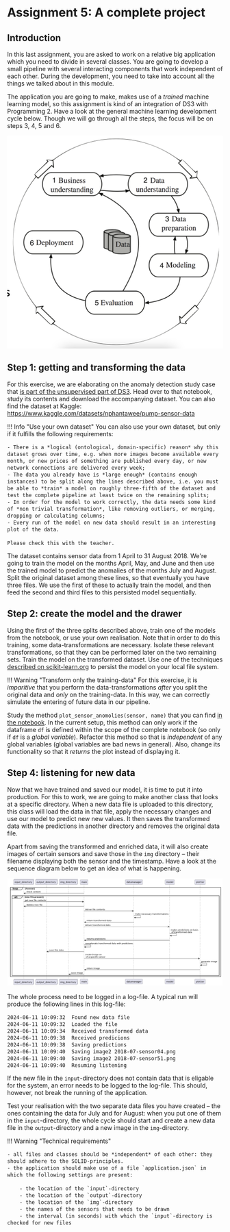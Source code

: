 # Assignment 5: A complete project

## Introduction

In this last assignment, you are asked to work on a relative big application which you need to divide in several classes. You are going to develop a small pipeline with several interacting components that work independent of each other. During the development, you need to take into account all the things we talked about in this module.

The application you are going to make, makes use of a *trained* machine learning model, so this assignment is kind of an integration of DS3 with Programming 2. Have a look at the general machine learning development cycle below. Though we will go through all the steps, the focus will be on steps 3, 4, 5 and 6.

![The general development cycle of a ML project](imgs/development-cycle.png)

## Step 1: getting and transforming the data

For this exercise, we are elaborating on the anomaly detection study case that [is part of the unsupervised part of DS3](https://github.com/fenna/BFVM23DATASCNC5/blob/main/Study_Cases/Study_Case_Anomaly_Detection.ipynb). Head over to that notebook, study its contents and download the accompanying dataset. You can also find the dataset at Kaggle: https://www.kaggle.com/datasets/nphantawee/pump-sensor-data

!!! Info "Use your own dataset"
    You can also use your own dataset, but only if it fulfills the following requirements:

    - There is a *logical (ontological, domain-specific) reason* why this dataset grows over time, e.g. when more images become available every month, or new prices of something are published every day, or new network connections are delivered every week;
    - The data you already have is *large enough* (contains enough instances) to be split along the lines described above, i.e. you must be able to *train* a model on roughly three-fifth of the dataset and test the complete pipeline at least twice on the remaining splits;
    - In order for the model to work correctly, the data needs some kind of *non trivial transformation*, like removing outliers, or merging, dropping or calculating columns;
    - Every run of the model on new data should result in an interesting plot of the data.

    Please check this with the teacher.


The dataset contains sensor data from 1 April to 31 August 2018. We're going to train the model on the months April, May, and June and then use the trained model to predict the anomalies of the months July and August. Split the original dataset among these lines, so that eventually you have three files. We use the first of these to actually train the model, and then feed the second and third files to this persisted model sequentially.

## Step 2: create the model and the drawer

Using the first of the three splits described above, train one of the models from the notebook, or use your own realisation. Note that in order to do this training, some data-transformations are necessary. Isolate these relevant transformations, so that they can be performed later on the two remaining sets. Train the model on the transformed dataset. Use one of the techniques [described on scikit-learn.org](https://scikit-learn.org/stable/model_persistence.html) to persist the model on your local file system. 

!!! Warning "Transform only the training-data"
    For this exercise, it is *imparitive* that you perform the data-transformations *after* you split the original data and *only* on the training-data. In this way, we can correctly simulate the entering of future data in our pipeline.

Study the method `plot_sensor_anomolies(sensor, name)` that you can find [in the notebook](https://github.com/fenna/BFVM23DATASCNC5/blob/main/Study_Cases/Study_Case_Anomaly_Detection.ipynb). In the current setup, this method can only work if the dataframe `df` is defined within the scope of the complete notebook (so only if `df` is a *global variable*). Refactor this method so that is *independent* of any global variables (global variables are bad news in general). Also, change its functionality so that it *returns* the plot instead of displaying it.


## Step 4: listening for new data

Now that we have trained and saved our model, it is time to put it into production. For this to work, we are going to make another class that looks at a specific directory. When a new data file is uploaded to this directory, this class will load the data in that file, apply the necessary changes and use our model to predict new new values. It then saves the transformed data with the predictions in another directory and removes the original data file. 

Apart from saving the transformed and enriched data, it will also create images of certain sensors and save those in the `img` directory – their filename displaying both the sensor and the timestamp. Have a look at the sequence diagram below to get an idea of what is happening.

![The sequence diagram of the end product](imgs/sequence-diagram.png)

The whole process need to be logged in a log-file. A typical run will produce the following lines in this log-file:

```shell
2024-06-11 10:09:32  Found new data file
2024-06-11 10:09:32  Loaded the file 
2024-06-11 10:09:34  Received transformed data
2024-06-11 10:09:38  Received predicions
2024-06-11 10:09:38  Saving predictions
2024-06-11 10:09:40  Saving image2 2018-07-sensor04.png
2024-06-11 10:09:40  Saving image2 2018-07-sensor51.png
2024-06-11 10:09:40  Resuming listening
```

If the new file in the `input`-directory does not contain data that is eligable for the system, an error needs to be logged to the log-file. This should, however, not break the running of the application.

Test your realisation with the two separate data files you have created – the ones containing the data for July and for August: when you put one of them in the `input`-directory, the whole cycle should start and create a new data file in the `output`-directory and a new image in the `img`-directory.

!!! Warning "Technical requirements"

    - all files and classes should be *independent* of each other: they should adhere to the SOLID-principles.
    - the application should make use of a file `application.json` in which the following settings are present:

        - the location of the `input`-directory
        - the location of the `output`-directory
        - the location of the `img`-directory
        - the names of the sensors that needs to be drawn
        - the interval (in seconds) with which the `input`-directory is checked for new files 

